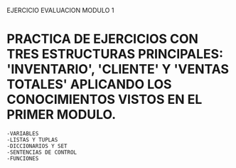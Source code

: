 EJERCICIO EVALUACION MODULO 1
  # PRACTICA DE EJERCICIOS CON TRES ESTRUCTURAS PRINCIPALES: 'INVENTARIO', 'CLIENTE' Y 'VENTAS TOTALES' APLICANDO LOS CONOCIMIENTOS VISTOS EN EL PRIMER MODULO.
    -VARIABLES
    -LISTAS Y TUPLAS
    -DICCIONARIOS Y SET
    -SENTENCIAS DE CONTROL
    -FUNCIONES
